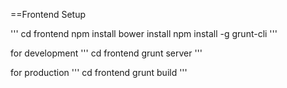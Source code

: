 
==Frontend Setup

'''
cd frontend
npm install
bower install
npm install -g grunt-cli
'''

for development
'''
cd frontend
grunt server
'''

for production
'''
cd frontend
grunt build
'''